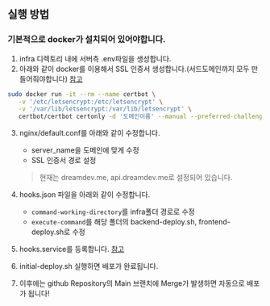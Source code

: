 ## 실행 방법

### 기본적으로 docker가 설치되어 있어야합니다.

1. infra 디렉토리 내에 서버측 .env파일을 생성합니다.
2. 아래와 같이 docker를 이용해서 SSL 인증서 생성합니다.(서드도메인까지 모두 만들어줘야합니다) [참고](https://lynlab.co.kr/blog/72)

```bash
sudo docker run -it --rm --name certbot \
   -v '/etc/letsencrypt:/etc/letsencrypt' \
   -v '/var/lib/letsencrypt:/var/lib/letsencrypt' \
   certbot/certbot certonly -d '도메인이름' --manual --preferred-challenges dns --server https://acme-v02.api.letsencrypt.org/directory
```

3. nginx/default.conf를 아래와 같이 수정합니다.

   - server_name을 도메인에 맞게 수정
   - SSL 인증서 경로 설정

   > 현재는 dreamdev.me, api.dreamdev.me로 설정되어 있습니다.

4. hooks.json 파일을 아래와 같이 수정합니다.
   - `command-working-directory`를 infra폴더 경로로 수정
   - `execute-command`를 해당 폴더의 backend-deploy.sh, frontend-deploy.sh로 수정
5. hooks.service를 등록합니다. [참고](https://118k.tistory.com/1055)
6. initial-deploy.sh 실행하면 배포가 완료됩니다.
7. 이후에는 github Repository의 Main 브랜치에 Merge가 발생하면 자동으로 배포가 됩니다!
